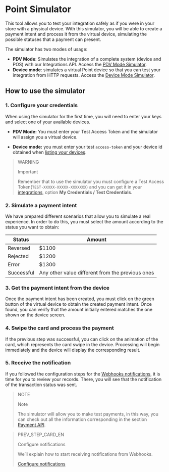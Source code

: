 # Point Simulator

This tool allows you to test your integration safely as if you were in your store with a physical device.
With this simulator, you will be able to create a payment intent and process it from the virtual device, simulating the possible statuses that a payment can present.

The simulator has two modes of usage:

* **PDV Mode**: Simulates the integration of a complete system (device and POS) with our Integrations API. Access the [PDV Mode Simulator](https://api.mercadopago.com/point/integrator-simulator/sandbox/?ignoreapidoc=true).
* **Device mode**: simulates a virtual Point device so that you can test your integration from HTTP requests. Access the [Device Mode Simulator](https://api.mercadopago.com/point/integrator-simulator/sandbox/device?ignoreapidoc=true).

## How to use the simulator

### 1. Configure your credentials

When using the simulator for the first time, you will need to enter your keys and select one of your available devices.

* **PDV Mode:** You must enter your Test Access Token and the simulator will assign you a virtual device.

* **Device mode:** you must enter your test `access-token` and your device id obtained when [listing your devices](https://www.mercadopago[FAKER][URL][DOMAIN]/developers/en/guides/in-person-payments/integration-api/create-payment-intent#bookmark_get_the_list_of_your_available_devices).

> WARNING
>
> Important
> 
> Remember that to use the simulator you must configure a Test Access Token(`TEST-XXXXX-XXXXX-XXXXXXX`) and you can get it in your [integrations](https://www.mercadopago[FAKER][URL][DOMAIN]/developers/panel/applications), option **My Credentials / Test Credentials**.

### 2. Simulate a payment intent

We have prepared different scenarios that allow you to simulate a real experience. In order to do this, you must select the amount according to the status you want to obtain:

| Status | Amount |
|---|---|
| Reversed | $1100 |
| Rejected | $1200 |
| Error | $1300 |
| Successful | Any other value different from the previous ones |


### 3. Get the payment intent from the device

Once the payment intent has been created, you must click on the green button of the virtual device to obtain the created payment intent. Once found, you can verify that the amount initially entered matches the one shown on the device screen.

### 4. Swipe the card and process the payment

If the previous step was successful, you can click on the animation of the card, which represents the card swipe in the device. Processing will begin immediately and the device will display the corresponding result.

### 5. Receive the notification

If you followed the configuration steps for the [Webhooks notifications](https://www.mercadopago[FAKER][URL][DOMAIN]/developers/en/guides/in-person-payments/integration-api/integration), it is time for you to review your records. There, you will see that the notification of the transaction status was sent.

> NOTE
>
> Note
>
> The simulator will allow you to make test payments, in this way, you can check out all the information corresponding in the section [Payment API](https://www.mercadopago[FAKER][URL][DOMAIN]/developers/en/reference/payments/_payments_id/get).

> PREV_STEP_CARD_EN
>
> Configure notifications
>
> We’ll explain how to start receiving notifications from Webhooks.
>
> [Configure notifications](https://www.mercadopago[FAKER][URL][DOMAIN]/developers/en/guides/in-person-payments/integration-api/notifications)